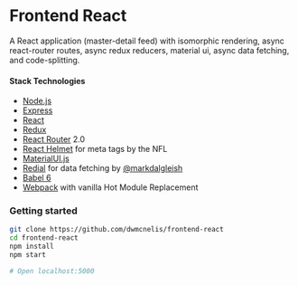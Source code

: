 # Frontend React

A React application (master-detail feed) with isomorphic rendering, async react-router routes, async redux reducers, material ui, async data fetching, and code-splitting.

#### Stack Technologies
 - [Node.js](https://nodejs.org/en/)
 - [Express](https://github.com/expressjs/express)
 - [React](https://github.com/facebook/react)
 - [Redux](https://github.com/reactjs/redux)
 - [React Router](https://github.com/reactjs/react-router) 2.0
 - [React Helmet](https://github.com/nfl/react-helmet) for meta tags by the NFL
 - [MaterialUI.js](https://github.com/callemall/material-ui)
 - [Redial](https://github.com/markdalgleish/redial) for data fetching by [@markdalgleish](https://twitter.com/markdalgleish)
 - [Babel 6](https://github.com/babel/babel)
 - [Webpack](https://github.com/webpack/webpack) with vanilla Hot Module Replacement

### Getting started
```bash
git clone https://github.com/dwmcnelis/frontend-react
cd frontend-react
npm install
npm start

# Open localhost:5000
```
